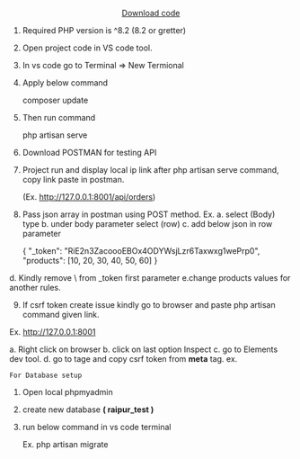 <p align="center"><a href="https://github.com/tawatesumit/diwali_sale.git" target="_blank">Download code</a></p>

1. Required PHP version is ^8.2 (8.2 or gretter)

2. Open project code in VS code tool.

3. In vs code go to Terminal => New Termional

4. Apply below command

    composer update

5. Then run command

    php artisan serve

6. Download POSTMAN for testing API

7. Project run and display local ip link after php artisan serve command, copy link paste in postman.

    (Ex. http://127.0.0.1:8001/api/orders)

8. Pass json array in postman using POST method.
   Ex.
   a. select (Body) type
   b. under body parameter select (row)
   c. add below json in row parameter

    {
    "\_token": "RiE2n3ZacoooEBOx4ODYWsjLzr6Taxwxg1wePrp0",
    "products": [10, 20, 30, 40, 50, 60]
    }

d. Kindly remove \ from \_token first parameter
e.change products values for another rules.

9. If csrf token create issue kindly go to browser and paste php artisan command given link.

Ex. http://127.0.0.1:8001

a. Right click on browser
b. click on last option Inspect
c. go to Elements dev tool.
d. go to <html><head> tage and copy csrf token from <b>meta</b> tag.
ex. <meta name="csrf-token" content="DQUOwAZXPjSUzth5nEVAzflCDhYapXeBbGCSRwht">

    For Database setup

1. Open local phpmyadmin

2. create new database <b>( raipur_test )</b>

3. run below command in vs code terminal

    Ex. php artisan migrate
